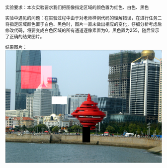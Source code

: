 实验要求：本次实验要求我们把图像指定区域的颜色置为红色、白色、黑色

实验中遇见的问题：在实验过程中由于对老师样例代码的理解错误，在进行任务二将指定区域颜色置于白色、黑色时，图片一直未做出相应的变化，仔细分析考虑后修改代码，将要变成白色区域的所有通道逐像素置为0，黑色置为255，随后显示了正确的结果图片。

结果图片：![](https://github.com/Aishim/SoftwareClass/blob/master/qingdao.png?raw=true)